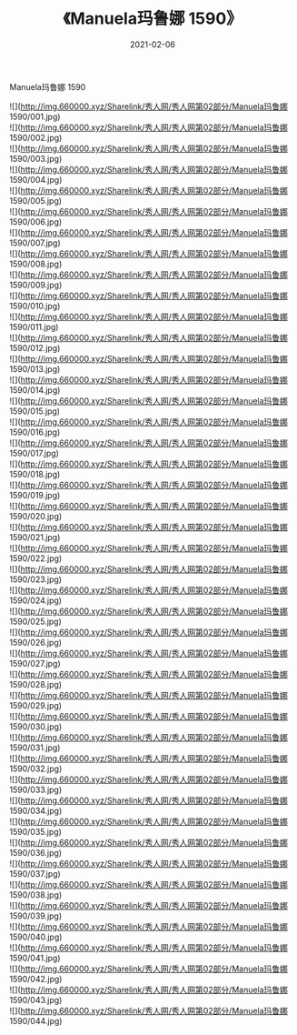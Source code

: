 ﻿---
layout: post
title:  《Manuela玛鲁娜 1590》
date:   2021-02-06
img: http://img.660000.xyz/Sharelink/秀人网/秀人网第02部分/Manuela玛鲁娜 1590/000.jpg
categories: [美女, 清纯, 唯美]
---

Manuela玛鲁娜 1590

  ![](http://img.660000.xyz/Sharelink/秀人网/秀人网第02部分/Manuela玛鲁娜 1590/001.jpg) <br> ![](http://img.660000.xyz/Sharelink/秀人网/秀人网第02部分/Manuela玛鲁娜 1590/002.jpg) <br> ![](http://img.660000.xyz/Sharelink/秀人网/秀人网第02部分/Manuela玛鲁娜 1590/003.jpg) <br> ![](http://img.660000.xyz/Sharelink/秀人网/秀人网第02部分/Manuela玛鲁娜 1590/004.jpg) <br> ![](http://img.660000.xyz/Sharelink/秀人网/秀人网第02部分/Manuela玛鲁娜 1590/005.jpg) <br> ![](http://img.660000.xyz/Sharelink/秀人网/秀人网第02部分/Manuela玛鲁娜 1590/006.jpg) <br> ![](http://img.660000.xyz/Sharelink/秀人网/秀人网第02部分/Manuela玛鲁娜 1590/007.jpg) <br> ![](http://img.660000.xyz/Sharelink/秀人网/秀人网第02部分/Manuela玛鲁娜 1590/008.jpg) <br> ![](http://img.660000.xyz/Sharelink/秀人网/秀人网第02部分/Manuela玛鲁娜 1590/009.jpg) <br> ![](http://img.660000.xyz/Sharelink/秀人网/秀人网第02部分/Manuela玛鲁娜 1590/010.jpg) <br> ![](http://img.660000.xyz/Sharelink/秀人网/秀人网第02部分/Manuela玛鲁娜 1590/011.jpg) <br> ![](http://img.660000.xyz/Sharelink/秀人网/秀人网第02部分/Manuela玛鲁娜 1590/012.jpg) <br> ![](http://img.660000.xyz/Sharelink/秀人网/秀人网第02部分/Manuela玛鲁娜 1590/013.jpg) <br> ![](http://img.660000.xyz/Sharelink/秀人网/秀人网第02部分/Manuela玛鲁娜 1590/014.jpg) <br> ![](http://img.660000.xyz/Sharelink/秀人网/秀人网第02部分/Manuela玛鲁娜 1590/015.jpg) <br> ![](http://img.660000.xyz/Sharelink/秀人网/秀人网第02部分/Manuela玛鲁娜 1590/016.jpg) <br> ![](http://img.660000.xyz/Sharelink/秀人网/秀人网第02部分/Manuela玛鲁娜 1590/017.jpg) <br> ![](http://img.660000.xyz/Sharelink/秀人网/秀人网第02部分/Manuela玛鲁娜 1590/018.jpg) <br> ![](http://img.660000.xyz/Sharelink/秀人网/秀人网第02部分/Manuela玛鲁娜 1590/019.jpg) <br> ![](http://img.660000.xyz/Sharelink/秀人网/秀人网第02部分/Manuela玛鲁娜 1590/020.jpg) <br> ![](http://img.660000.xyz/Sharelink/秀人网/秀人网第02部分/Manuela玛鲁娜 1590/021.jpg) <br> ![](http://img.660000.xyz/Sharelink/秀人网/秀人网第02部分/Manuela玛鲁娜 1590/022.jpg) <br> ![](http://img.660000.xyz/Sharelink/秀人网/秀人网第02部分/Manuela玛鲁娜 1590/023.jpg) <br> ![](http://img.660000.xyz/Sharelink/秀人网/秀人网第02部分/Manuela玛鲁娜 1590/024.jpg) <br> ![](http://img.660000.xyz/Sharelink/秀人网/秀人网第02部分/Manuela玛鲁娜 1590/025.jpg) <br> ![](http://img.660000.xyz/Sharelink/秀人网/秀人网第02部分/Manuela玛鲁娜 1590/026.jpg) <br> ![](http://img.660000.xyz/Sharelink/秀人网/秀人网第02部分/Manuela玛鲁娜 1590/027.jpg) <br> ![](http://img.660000.xyz/Sharelink/秀人网/秀人网第02部分/Manuela玛鲁娜 1590/028.jpg) <br> ![](http://img.660000.xyz/Sharelink/秀人网/秀人网第02部分/Manuela玛鲁娜 1590/029.jpg) <br> ![](http://img.660000.xyz/Sharelink/秀人网/秀人网第02部分/Manuela玛鲁娜 1590/030.jpg) <br> ![](http://img.660000.xyz/Sharelink/秀人网/秀人网第02部分/Manuela玛鲁娜 1590/031.jpg) <br> ![](http://img.660000.xyz/Sharelink/秀人网/秀人网第02部分/Manuela玛鲁娜 1590/032.jpg) <br> ![](http://img.660000.xyz/Sharelink/秀人网/秀人网第02部分/Manuela玛鲁娜 1590/033.jpg) <br> ![](http://img.660000.xyz/Sharelink/秀人网/秀人网第02部分/Manuela玛鲁娜 1590/034.jpg) <br> ![](http://img.660000.xyz/Sharelink/秀人网/秀人网第02部分/Manuela玛鲁娜 1590/035.jpg) <br> ![](http://img.660000.xyz/Sharelink/秀人网/秀人网第02部分/Manuela玛鲁娜 1590/036.jpg) <br> ![](http://img.660000.xyz/Sharelink/秀人网/秀人网第02部分/Manuela玛鲁娜 1590/037.jpg) <br> ![](http://img.660000.xyz/Sharelink/秀人网/秀人网第02部分/Manuela玛鲁娜 1590/038.jpg) <br> ![](http://img.660000.xyz/Sharelink/秀人网/秀人网第02部分/Manuela玛鲁娜 1590/039.jpg) <br> ![](http://img.660000.xyz/Sharelink/秀人网/秀人网第02部分/Manuela玛鲁娜 1590/040.jpg) <br> ![](http://img.660000.xyz/Sharelink/秀人网/秀人网第02部分/Manuela玛鲁娜 1590/041.jpg) <br> ![](http://img.660000.xyz/Sharelink/秀人网/秀人网第02部分/Manuela玛鲁娜 1590/042.jpg) <br> ![](http://img.660000.xyz/Sharelink/秀人网/秀人网第02部分/Manuela玛鲁娜 1590/043.jpg) <br> ![](http://img.660000.xyz/Sharelink/秀人网/秀人网第02部分/Manuela玛鲁娜 1590/044.jpg) <br>